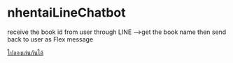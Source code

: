 # nhentaiLineChatbot
receive the book id from user through LINE -->get the book name then send back to user as Flex message

[ไปลองเล่นกันได้](https://lin.ee/bxd5o2X)  
